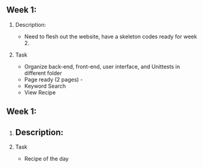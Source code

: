 Week 1:
-----------
1. Description:
   - Need to flesh out the website, have a skeleton codes ready for week 2.
   
2. Task
   - Organize back-end, front-end, user interface, and Unittests in different folder 
   - Page ready (2 pages) - 
   - Keyword Search
   - View Recipe


Week 1:
-----------
1. Description:
   - 
   
2. Task
   - Recipe of the day